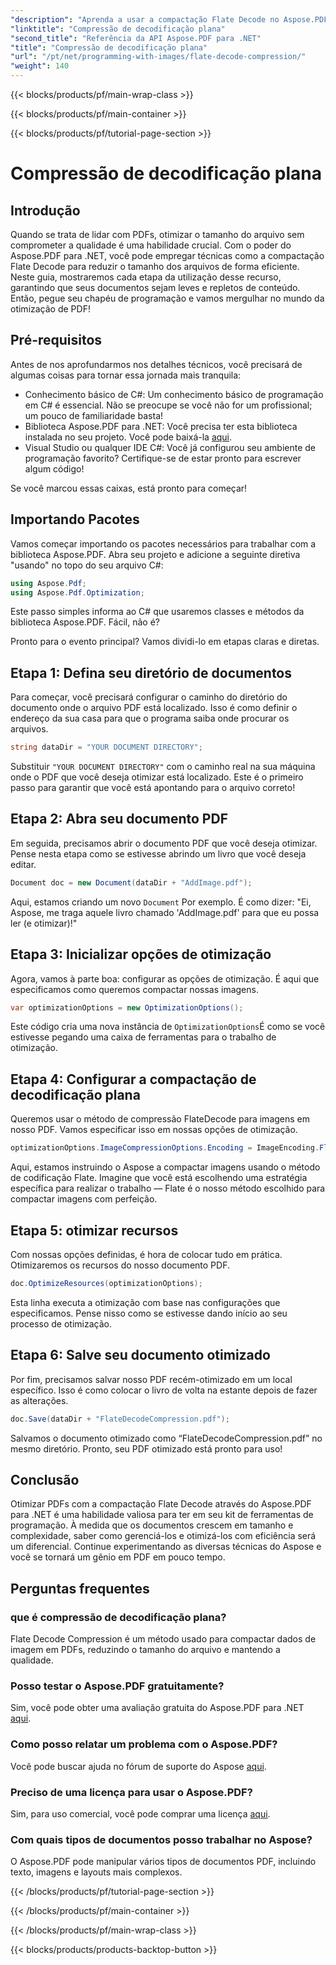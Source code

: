 ```yaml
---
"description": "Aprenda a usar a compactação Flate Decode no Aspose.PDF para .NET. Otimize o tamanho do arquivo PDF com eficiência com este guia passo a passo."
"linktitle": "Compressão de decodificação plana"
"second_title": "Referência da API Aspose.PDF para .NET"
"title": "Compressão de decodificação plana"
"url": "/pt/net/programming-with-images/flate-decode-compression/"
"weight": 140
---
```


{{< blocks/products/pf/main-wrap-class >}}

{{< blocks/products/pf/main-container >}}

{{< blocks/products/pf/tutorial-page-section >}}

# Compressão de decodificação plana

## Introdução

Quando se trata de lidar com PDFs, otimizar o tamanho do arquivo sem comprometer a qualidade é uma habilidade crucial. Com o poder do Aspose.PDF para .NET, você pode empregar técnicas como a compactação Flate Decode para reduzir o tamanho dos arquivos de forma eficiente. Neste guia, mostraremos cada etapa da utilização desse recurso, garantindo que seus documentos sejam leves e repletos de conteúdo. Então, pegue seu chapéu de programação e vamos mergulhar no mundo da otimização de PDF!

## Pré-requisitos

Antes de nos aprofundarmos nos detalhes técnicos, você precisará de algumas coisas para tornar essa jornada mais tranquila:

- Conhecimento básico de C#: Um conhecimento básico de programação em C# é essencial. Não se preocupe se você não for um profissional; um pouco de familiaridade basta!
- Biblioteca Aspose.PDF para .NET: Você precisa ter esta biblioteca instalada no seu projeto. Você pode baixá-la [aqui](https://releases.aspose.com/pdf/net/).
- Visual Studio ou qualquer IDE C#: Você já configurou seu ambiente de programação favorito? Certifique-se de estar pronto para escrever algum código!

Se você marcou essas caixas, está pronto para começar!

## Importando Pacotes

Vamos começar importando os pacotes necessários para trabalhar com a biblioteca Aspose.PDF. Abra seu projeto e adicione a seguinte diretiva "usando" no topo do seu arquivo C#:

```csharp
using Aspose.Pdf;
using Aspose.Pdf.Optimization;
```

Este passo simples informa ao C# que usaremos classes e métodos da biblioteca Aspose.PDF. Fácil, não é?

Pronto para o evento principal? Vamos dividi-lo em etapas claras e diretas.

## Etapa 1: Defina seu diretório de documentos

Para começar, você precisará configurar o caminho do diretório do documento onde o arquivo PDF está localizado. Isso é como definir o endereço da sua casa para que o programa saiba onde procurar os arquivos.

```csharp
string dataDir = "YOUR DOCUMENT DIRECTORY";
```
Substituir `"YOUR DOCUMENT DIRECTORY"` com o caminho real na sua máquina onde o PDF que você deseja otimizar está localizado. Este é o primeiro passo para garantir que você está apontando para o arquivo correto!

## Etapa 2: Abra seu documento PDF

Em seguida, precisamos abrir o documento PDF que você deseja otimizar. Pense nesta etapa como se estivesse abrindo um livro que você deseja editar.

```csharp
Document doc = new Document(dataDir + "AddImage.pdf");
```
Aqui, estamos criando um novo `Document` Por exemplo. É como dizer: "Ei, Aspose, me traga aquele livro chamado 'AddImage.pdf' para que eu possa ler (e otimizar)!"

## Etapa 3: Inicializar opções de otimização

Agora, vamos à parte boa: configurar as opções de otimização. É aqui que especificamos como queremos compactar nossas imagens.

```csharp
var optimizationOptions = new OptimizationOptions();
```
Este código cria uma nova instância de `OptimizationOptions`É como se você estivesse pegando uma caixa de ferramentas para o trabalho de otimização.

## Etapa 4: Configurar a compactação de decodificação plana

Queremos usar o método de compressão FlateDecode para imagens em nosso PDF. Vamos especificar isso em nossas opções de otimização.

```csharp
optimizationOptions.ImageCompressionOptions.Encoding = ImageEncoding.Flate;
```
Aqui, estamos instruindo o Aspose a compactar imagens usando o método de codificação Flate. Imagine que você está escolhendo uma estratégia específica para realizar o trabalho — Flate é o nosso método escolhido para compactar imagens com perfeição.

## Etapa 5: otimizar recursos

Com nossas opções definidas, é hora de colocar tudo em prática. Otimizaremos os recursos do nosso documento PDF.

```csharp
doc.OptimizeResources(optimizationOptions);
```
Esta linha executa a otimização com base nas configurações que especificamos. Pense nisso como se estivesse dando início ao seu processo de otimização.

## Etapa 6: Salve seu documento otimizado

Por fim, precisamos salvar nosso PDF recém-otimizado em um local específico. Isso é como colocar o livro de volta na estante depois de fazer as alterações.

```csharp
doc.Save(dataDir + "FlateDecodeCompression.pdf");
```
Salvamos o documento otimizado como “FlateDecodeCompression.pdf” no mesmo diretório. Pronto, seu PDF otimizado está pronto para uso!

## Conclusão

Otimizar PDFs com a compactação Flate Decode através do Aspose.PDF para .NET é uma habilidade valiosa para ter em seu kit de ferramentas de programação. À medida que os documentos crescem em tamanho e complexidade, saber como gerenciá-los e otimizá-los com eficiência será um diferencial. Continue experimentando as diversas técnicas do Aspose e você se tornará um gênio em PDF em pouco tempo.

## Perguntas frequentes

### que é compressão de decodificação plana?  
Flate Decode Compression é um método usado para compactar dados de imagem em PDFs, reduzindo o tamanho do arquivo e mantendo a qualidade.

### Posso testar o Aspose.PDF gratuitamente?  
Sim, você pode obter uma avaliação gratuita do Aspose.PDF para .NET [aqui](https://releases.aspose.com/).

### Como posso relatar um problema com o Aspose.PDF?  
Você pode buscar ajuda no fórum de suporte do Aspose [aqui](https://forum.aspose.com/c/pdf/10).

### Preciso de uma licença para usar o Aspose.PDF?  
Sim, para uso comercial, você pode comprar uma licença [aqui](https://purchase.aspose.com/buy).

### Com quais tipos de documentos posso trabalhar no Aspose?  
O Aspose.PDF pode manipular vários tipos de documentos PDF, incluindo texto, imagens e layouts mais complexos.

{{< /blocks/products/pf/tutorial-page-section >}}

{{< /blocks/products/pf/main-container >}}

{{< /blocks/products/pf/main-wrap-class >}}

{{< blocks/products/products-backtop-button >}}